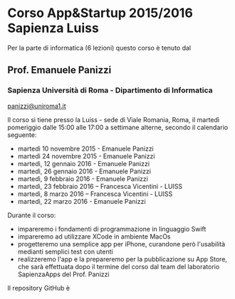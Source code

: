 # Corso App&amp;Startup 2015/2016 Sapienza Luiss


Per la parte di informatica (6 lezioni) questo corso è tenuto dal 
## Prof. Emanuele Panizzi 
### Sapienza Università di Roma - Dipartimento di Informatica
panizzi@uniroma1.it


Il corso si tiene presso la Luiss - sede di Viale Romania, Roma, il martedì pomeriggio dalle 15:00 alle 17:00 a settimane alterne, secondo il calendario seguente:
* martedì 10 novembre 2015 -  Emanuele Panizzi
* martedì 24 novembre 2015 -  Emanuele Panizzi
* martedì, 12 gennaio 2016 - Emanuele Panizzi
* martedì, 26 gennaio 2016 - Emanuele Panizzi
* martedì, 9 febbraio 2016 - Emanuele Panizzi
* martedì, 23 febbraio 2016 – Francesca Vicentini - LUISS
* martedì, 8 marzo 2016 – Francesca Vicentini - LUISS
* martedì, 22 marzo 2016 - Emanuele Panizzi

Durante il corso:
* impareremo i fondamenti di programmazione in linguaggio Swift
* impareremo ad utilizzare XCode in ambiente MacOs
* progetteremo una semplice app per iPhone, curandone però l'usabilità medianti semplici test con utenti
* realizzeremo l'app e la prepareremo per la pubblicazione su App Store, che sarà effettuata dopo il termine del corso dal team del laboratorio SapienzaApps del Prof. Panizzi

Il repository GitHub è 
